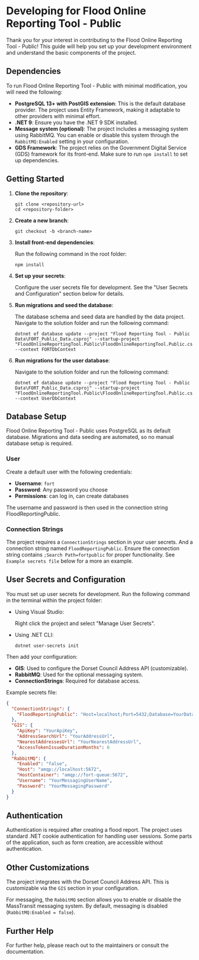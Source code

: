 
# Developing for Flood Online Reporting Tool - Public

Thank you for your interest in contributing to the Flood Online Reporting Tool - Public! This guide will help you set up your development environment and understand the basic components of the project.

## Dependencies

To run Flood Online Reporting Tool - Public with minimal modification, you will need the following:

- **PostgreSQL 13+ with PostGIS extension**: This is the default database provider. The project uses Entity Framework, making it adaptable to other providers with minimal effort.
- **.NET 9**: Ensure you have the .NET 9 SDK installed.
- **Message system (optional)**: The project includes a messaging system using RabbitMQ. You can enable or disable this system through the `RabbitMQ:Enabled` setting in your configuration.
- **GDS Framework**: The project relies on the Government Digital Service (GDS) framework for its front-end. Make sure to run `npm install` to set up dependencies.

## Getting Started

1. **Clone the repository**:
   ```shell
   git clone <repository-url>
   cd <repository-folder>
   ```

2. **Create a new branch**:
   ```shell
   git checkout -b <branch-name>
   ```

3. **Install front-end dependencies**:

   Run the following command in the root folder:
   ```shell
   npm install
   ```

4. **Set up your secrets**:

   Configure the user secrets file for development. See the "User Secrets and Configuration" section below for details.

5. **Run migrations and seed the database**:

   The database schema and seed data are handled by the data project.
   Navigate to the solution folder and run the following command:
   ```shell
   dotnet ef database update --project "Flood Reporting Tool - Public Data\FORT_Public_Data.csproj" --startup-project "FloodOnlineReportingTool.Public\FloodOnlineReportingTool.Public.csproj" --context FORTDbContext
   ```
6. **Run migrations for the user database**:

   Navigate to the solution folder and run the following command:
   ```shell
   dotnet ef database update --project "Flood Reporting Tool - Public Data\FORT_Public_Data.csproj" --startup-project "FloodOnlineReportingTool.Public\FloodOnlineReportingTool.Public.csproj" --context UserDbContext
   ```

## Database Setup

Flood Online Reporting Tool - Public uses PostgreSQL as its default database. Migrations and data seeding are automated, so no manual database setup is required.

### User
Create a default user with the following credentials:
- **Username**: `fort`
- **Password**: Any password you choose
- **Permissions**: can log in, can create databases

The username and password is then used in the connection string FloodReportingPublic.

### Connection Strings
The project requires a `ConnectionStrings` section in your user secrets. And a connection string named `FloodReportingPublic`. Ensure the connection string contains `;Search Path=fortpublic` for proper functionality. See `Example secrets file` below for a more an example.

## User Secrets and Configuration

You must set up user secrets for development. Run the following command in the terminal within the project folder:
- Using Visual Studio:

  Right click the project and select "Manage User Secrets".
- Using .NET CLI:
  ```shell
  dotnet user-secrets init
  ```
Then add your configuration:

- **GIS**: Used to configure the Dorset Council Address API (customizable).
- **RabbitMQ**: Used for the optional messaging system.
- **ConnectionStrings**: Required for database access.

Example secrets file:
```json
{
  "ConnectionStrings": {
    "FloodReportingPublic": "Host=localhost;Port=5432;Database=YourDatabaseName;Username=YourUserName;Password=YourPassword;SearchPath=fortpublic"
  },
  "GIS": {
    "ApiKey": "YourApiKey",
    "AddressSearchUrl": "YourAddressUrl",
    "NearestAddressesUrl": "YourNearestAddressUrl",
    "AccessTokenIssueDurationMonths": 6
  },
  "RabbitMQ": {
    "Enabled": "false",
    "Host": "amqp://localhost:5672",
    "HostContainer": "amqp://fort-queue:5672",
    "Username": "YourMessagingUserName",
    "Password": "YourMessagingPassword"
  }
}
```

## Authentication

Authentication is required after creating a flood report. The project uses standard .NET cookie authentication for handling user sessions. Some parts of the application, such as form creation, are accessible without authentication.

## Other Customizations

The project integrates with the Dorset Council Address API. This is customizable via the `GIS` section in your configuration.

For messaging, the `RabbitMQ` section allows you to enable or disable the MassTransit messaging system. By default, messaging is disabled (`RabbitMQ:Enabled = false`).

## Further Help

For further help, please reach out to the maintainers or consult the documentation. 
